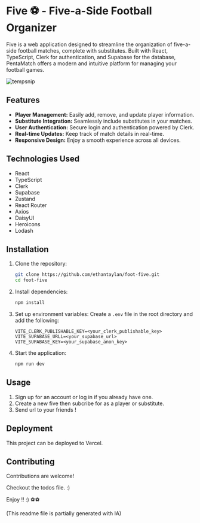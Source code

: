 # Five ⚽ - Five-a-Side Football Organizer

Five is a web application designed to streamline the organization of five-a-side football matches, complete with substitutes. Built with React, TypeScript, Clerk for authentication, and Supabase for the database, PentaMatch offers a modern and intuitive platform for managing your football games.

![tempsnip](https://github.com/ethantaylan/foot-five/assets/59540282/155d8c5b-1e58-44df-968e-24131677a538)

## Features

- **Player Management:** Easily add, remove, and update player information.
- **Substitute Integration:** Seamlessly include substitutes in your matches.
- **User Authentication:** Secure login and authentication powered by Clerk.
- **Real-time Updates:** Keep track of match details in real-time.
- **Responsive Design:** Enjoy a smooth experience across all devices.

## Technologies Used

- React
- TypeScript
- Clerk
- Supabase
- Zustand
- React Router
- Axios
- DaisyUI
- Heroicons
- Lodash

## Installation

1. Clone the repository:
   ```sh
   git clone https://github.com/ethantaylan/foot-five.git
   cd foot-five
   ```

2. Install dependencies:
   ```sh
   npm install
   ```

3. Set up environment variables:
   Create a `.env` file in the root directory and add the following:
   ```env
   VITE_CLERK_PUBLISHABLE_KEY=<your_clerk_publishable_key>
   VITE_SUPABASE_URLL=<your_supabase_url>
   VITE_SUPABASE_KEY=<your_supabase_anon_key>
   ```

4. Start the application:
   ```sh
   npm run dev
   ```

## Usage

1. Sign up for an account or log in if you already have one.
2. Create a new five then subcribe for as a player or substitute.
3. Send url to your friends !

## Deployment

This project can be deployed to Vercel.

## Contributing

Contributions are welcome! 

Checkout the todos file. :)

Enjoy !! :) ⚽⚽

(This readme file is partially generated with IA)
